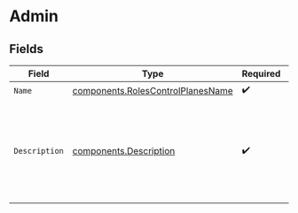 # Admin


## Fields

| Field                                                                                  | Type                                                                                   | Required                                                                               | Description                                                                            | Example                                                                                |
| -------------------------------------------------------------------------------------- | -------------------------------------------------------------------------------------- | -------------------------------------------------------------------------------------- | -------------------------------------------------------------------------------------- | -------------------------------------------------------------------------------------- |
| `Name`                                                                                 | [components.RolesControlPlanesName](../../models/components/rolescontrolplanesname.md) | :heavy_check_mark:                                                                     | N/A                                                                                    |                                                                                        |
| `Description`                                                                          | [components.Description](../../models/components/description.md)                       | :heavy_check_mark:                                                                     | N/A                                                                                    | This role grants full write access to all entities within a control plane.             |